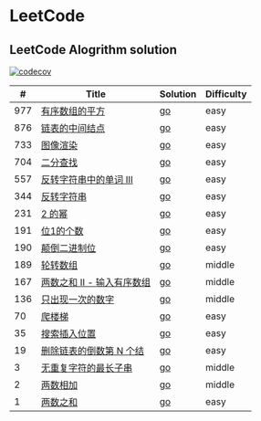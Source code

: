 # LeetCode
## LeetCode Alogrithm solution
[![codecov](https://codecov.io/gh/gofromzero/leetcode/branch/master/graph/badge.svg?token=3Z6VEuf8w2)](https://codecov.io/gh/gofromzero/leetcode)


| #   | Title                                                                                      | Solution                                                                   | Difficulty |
|-----|--------------------------------------------------------------------------------------------|----------------------------------------------------------------------------|------------|
| 977 | [有序数组的平方](https://leetcode.cn/problems/squares-of-a-sorted-array/)                         | [go](./algorithms/go/sortedsquares/sortedSquares.go)                       | easy       |
| 876 | [链表的中间结点](https://leetcode.cn/problems/middle-of-the-linked-list/)                         | [go](./algorithms/go/middlenode/middleNode.go)                             | easy       |
| 733 | [图像渲染](https://leetcode.cn/problems/flood-fill/)                                           | [go](./algorithms/go/floodfill/floodFill.go)                               | easy       |
| 704 | [二分查找](https://leetcode.cn/problems/binary-search/)                                        | [go](./algorithms/go/binarysearch/binarySearch.go)                         | easy       |
| 557 | [反转字符串中的单词 III](https://leetcode.cn/problems/reverse-words-in-a-string-iii/)               | [go](./algorithms/go/reversewords/reverseWords.go)                         | easy       |
| 344 | [反转字符串](https://leetcode.cn/problems/reverse-string/)                                      | [go](./algorithms/go/reversestring/reverseString.go)                       | easy       |
| 231 | [2 的幂](https://leetcode.cn/problems/power-of-two/)                                         | [go](./algorithms/go/ispoweroftwo/isPowerOfTwo.go)                         | easy       |
| 191 | [位1的个数](https://leetcode.cn/problems/number-of-1-bits/)                                    | [go](./algorithms/go/hammingweight/hammingWeight.go)                       | easy       |
| 190 | [颠倒二进制位](https://leetcode.cn/problems/reverse-bits/)                                       | [go](./algorithms/go/reversebits/reverseBits.go)                           | easy       |
| 189 | [轮转数组](https://leetcode.cn/problems/rotate-array/)                                         | [go](./algorithms/go/rotate/rotate.go)                                     | middle     |
| 167 | [两数之和 II - 输入有序数组](https://leetcode.cn/problems/two-sum-ii-input-array-is-sorted/)         | [go](./algorithms/go/twosum2/twoSum.go)                                    | middle     |
| 136 | [只出现一次的数字](https://leetcode.cn/problems/single-number/)                                    | [go](./algorithms/go/singlenumber/singleNumber.go)                         | middle     |
| 70  | [爬楼梯](https://leetcode.cn/problems/climbing-stairs/)                                       | [go](./algorithms/go/climbstairs/climbStairs.go)                           | easy       |
| 35  | [搜索插入位置](https://leetcode.cn/problems/search-insert-position/)                             | [go](./algorithms/go/searchinsert/searchInsert.go)                         | easy       |
| 19  | [删除链表的倒数第 N 个结](https://leetcode.cn/problems/remove-nth-node-from-end-of-list/)            | [go](./algorithms/go/removenthfromend/removeNthFromEnd.go)                 | easy       |
| 3   | [无重复字符的最长子串](https://leetcode.cn/problems/longest-substring-without-repeating-characters/) | [go](./algorithms/go/lengthoflongestsubstring/lengthOfLongestSubstring.go) | middle     |
| 2   | [两数相加](https://leetcode.cn/problems/add-two-numbers/)                                      | [go](./algorithms/go/addtwonumbers/addTwoNumbers.go)                       | middle     |
| 1   | [两数之和](https://leetcode.cn/problems/two-sum/)                                              | [go](./algorithms/go/twosum/twoSum.go)                                     | easy       |
